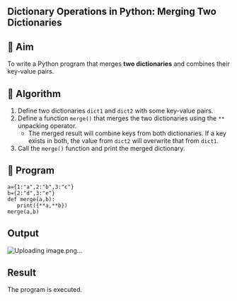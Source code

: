 ## Dictionary Operations in Python: Merging Two Dictionaries

## 🎯 Aim
To write a Python program that merges **two dictionaries** and combines their key-value pairs.

## 🧠 Algorithm
1. Define two dictionaries `dict1` and `dict2` with some key-value pairs.
2. Define a function `merge()` that merges the two dictionaries using the `**` unpacking operator.
   - The merged result will combine keys from both dictionaries. If a key exists in both, the value from `dict2` will overwrite that from `dict1`.
3. Call the `merge()` function and print the merged dictionary.

## 🧾 Program

```
a={1:"a",2:"b",3:"c"}
b={2:"d",3:"e"}
def merge(a,b):
   print({**a,**b})
merge(a,b)
```

## Output

![Uploading image.png…]()


## Result
The program is executed.
